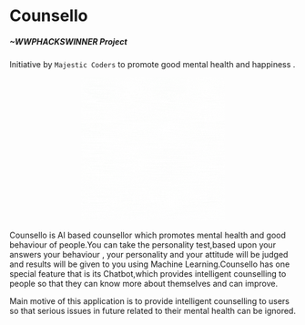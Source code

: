 # Counsello

##### <i>~WWPHACKSWINNER Project</i> <br>
Initiative by ```Majestic Coders``` to promote good mental health and happiness .

<p align="center" width="100%">
    <img width="50%" src="https://github.com/Ruchikamodgil/AI-Counsellor-WWPHacks/blob/main/Counsello.gif">
  
Counsello is AI based counsellor which promotes mental health and good behaviour of people.You can take the personality test,based upon your answers your behaviour , your personality and your attitude will be judged and results will be given to you using Machine Learning.Counsello has one special feature that is its Chatbot,which provides intelligent counselling to people so that they can know more about themselves and can improve.

Main motive of this application is to provide intelligent counselling to users so that serious issues in future related to their mental health can be ignored.

